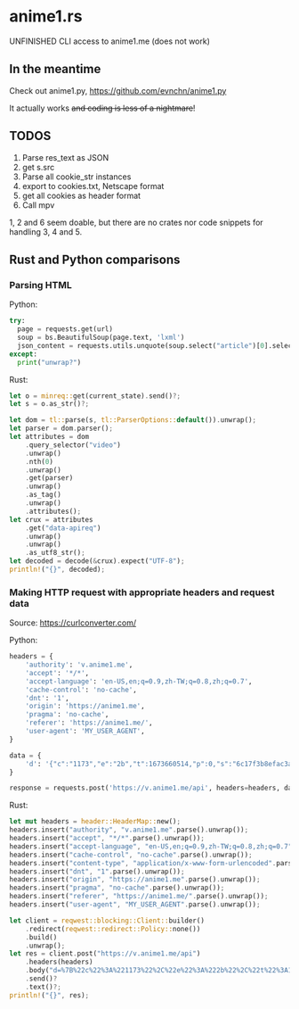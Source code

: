 # anime1.rs
UNFINISHED CLI access to anime1.me (does not work)

## In the meantime

Check out anime1.py, https://github.com/evnchn/anime1.py

It actually works ~~and coding is less of a nightmare~~!

## TODOS
1. Parse res_text as JSON
2. get s.src
3. Parse all cookie_str instances
4. export to cookies.txt, Netscape format
5. get all cookies as header format
6. Call mpv

1, 2 and 6 seem doable, but there are no crates nor code snippets for handling 3, 4 and 5. 

## Rust and Python comparisons

### Parsing HTML

Python:

```python
try:
  page = requests.get(url)
  soup = bs.BeautifulSoup(page.text, 'lxml')
  json_content = requests.utils.unquote(soup.select("article")[0].select("video")[0]["data-apireq"])
except:
  print("unwrap?")
```

Rust: 

```rust
let o = minreq::get(current_state).send()?;
let s = o.as_str()?;

let dom = tl::parse(s, tl::ParserOptions::default()).unwrap();
let parser = dom.parser();
let attributes = dom
    .query_selector("video")
    .unwrap()
    .nth(0)
    .unwrap()
    .get(parser)
    .unwrap()
    .as_tag()
    .unwrap()
    .attributes();
let crux = attributes
    .get("data-apireq")
    .unwrap()
    .unwrap()
    .as_utf8_str();
let decoded = decode(&crux).expect("UTF-8");
println!("{}", decoded);
```

### Making HTTP request with appropriate headers and request data

Source: https://curlconverter.com/

Python: 

```python
headers = {
    'authority': 'v.anime1.me',
    'accept': '*/*',
    'accept-language': 'en-US,en;q=0.9,zh-TW;q=0.8,zh;q=0.7',
    'cache-control': 'no-cache',
    'dnt': '1',
    'origin': 'https://anime1.me',
    'pragma': 'no-cache',
    'referer': 'https://anime1.me/',
    'user-agent': 'MY_USER_AGENT',
}

data = {
    'd': '{"c":"1173","e":"2b","t":1673660514,"p":0,"s":"6c17f3b8efac3a29fcf42663b22ec57a"}',
}

response = requests.post('https://v.anime1.me/api', headers=headers, data=data)
```

Rust:

```rust
let mut headers = header::HeaderMap::new();
headers.insert("authority", "v.anime1.me".parse().unwrap());
headers.insert("accept", "*/*".parse().unwrap());
headers.insert("accept-language", "en-US,en;q=0.9,zh-TW;q=0.8,zh;q=0.7".parse().unwrap());
headers.insert("cache-control", "no-cache".parse().unwrap());
headers.insert("content-type", "application/x-www-form-urlencoded".parse().unwrap());
headers.insert("dnt", "1".parse().unwrap());
headers.insert("origin", "https://anime1.me".parse().unwrap());
headers.insert("pragma", "no-cache".parse().unwrap());
headers.insert("referer", "https://anime1.me/".parse().unwrap());
headers.insert("user-agent", "MY_USER_AGENT".parse().unwrap());

let client = reqwest::blocking::Client::builder()
	.redirect(reqwest::redirect::Policy::none())
	.build()
	.unwrap();
let res = client.post("https://v.anime1.me/api")
	.headers(headers)
	.body("d=%7B%22c%22%3A%221173%22%2C%22e%22%3A%222b%22%2C%22t%22%3A1673660514%2C%22p%22%3A0%2C%22s%22%3A%226c17f3b8efac3a29fcf42663b22ec57a%22%7D")
	.send()?
	.text()?;
println!("{}", res);
```

